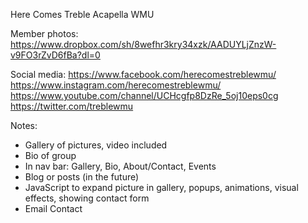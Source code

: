 Here Comes Treble Acapella WMU

Member photos:
https://www.dropbox.com/sh/8wefhr3kry34xzk/AADUYLjZnzW-v9FO3rZvD6fBa?dl=0

Social media:
https://www.facebook.com/herecomestreblewmu/
https://www.instagram.com/herecomestreblewmu/
https://www.youtube.com/channel/UCHcgfp8DzRe_5oj10eps0cg
https://twitter.com/treblewmu

Notes:
*  Gallery of pictures, video included
*  Bio of group
*  In nav bar: Gallery, Bio, About/Contact, Events
*  Blog or posts (in the future)
*  JavaScript to expand picture in gallery, popups, animations, visual effects, showing contact form
*  Email Contact
